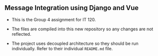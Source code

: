 ## Message Integration using Django and Vue

* This is the Group 4 assignment for IT 120.

* The files are compiled into this new repository so any changes are not reflected.

* The project uses decoupled architecture so they should be run individually. Refer to their individual ``README.md`` file.
